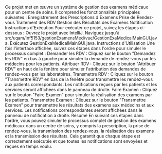 Ce projet met en œuvre un système de gestion des examens médicaux pour un centre de soins. Il comprend les fonctionnalités principales suivantes :
Enregistrement des Prescriptions d'Examens
Prise de Rendez-vous
Traitement des RDV
Gestion des Résultats des Examens
Notification
Instructions d'Exécution
Pour exécuter ce projet, suivez les étapes ci-dessous :
Ouvrez le projet avec IntelliJ.
Naviguez jusqu'à src/uqam/inf5153/gestionExamensMed/vue/GestionExaMedicalMainGUI.java.
Exécutez GestionExaMedicalMainGUI.java.
Instructions d'Utilisation
Une fois l'interface affichée, suivez ces étapes dans l'ordre pour simuler le processus complet :
Demander les RDV :
Cliquez sur le bouton "Demandez les RDV" en bas à gauche pour simuler la demande de rendez-vous par les médecins pour les patients.
Attribuer RDV :
Cliquez sur le bouton "Attribuer RDV" en haut de la fenêtre pour simuler l'attribution des demandes de rendez-vous par les laboratoires.
Transmettre RDV :
Cliquez sur le bouton "Transmettre RDV" en bas de la fenêtre pour transmettre les rendez-vous aux patients correspondants. Les notifications reçues par les patients et les services seront affichées dans le panneau de droite.
Faire Examen :
Cliquez sur le bouton "Faire Examen" pour simuler la réalisation des examens par les patients.
Transmettre Examen :
Cliquez sur le bouton "Transmettre Examen" pour transmettre les résultats des examens aux médecins et aux services. Les notifications correspondantes seront affichées dans le panneau de notification à droite.
Résumé
En suivant ces étapes dans l'ordre, vous pouvez simuler le processus complet de gestion des examens médicaux dans un centre de soins, y compris la prescription, la prise de rendez-vous, la transmission des rendez-vous, la réalisation des examens et la transmission des résultats. Cela garantit que chaque étape est correctement exécutée et que toutes les notifications sont envoyées et reçues en temps voulu.
